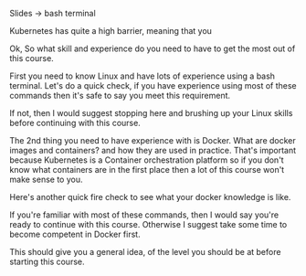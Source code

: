 Slides -> bash terminal

Kubernetes has quite a high barrier, meaning that you


Ok, So what skill and experience do you need to have to get the most out of this course.

First you need to know Linux and have lots of experience using a bash terminal. Let's do a quick check, if you have experience using most of these commands then it's safe to say you meet this requirement.


If not, then I would suggest stopping here and brushing up your Linux skills before continuing with this course.



The 2nd thing you need to have experience with is Docker. What are docker images and containers? and how they are used in practice. That's important because Kubernetes is a Container orchestration platform so if you don't know what containers are in the first place then a lot of this course won't make sense to you.


Here's another quick fire check to see what your docker knowledge is like.


If you're familiar with most of these commands, then I would say you're ready to continue with this course. Otherwise I suggest take some time to become competent in Docker first.


This should give you a general idea, of the level you should be at before starting this course.